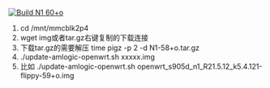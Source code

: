 [![Build N1 60+o](https://github.com/MXJNZ6/Flippy-D/actions/workflows/%E6%B5%8B%E8%AF%95.yml/badge.svg)](https://github.com/MXJNZ6/Flippy-D/actions/workflows/%E6%B5%8B%E8%AF%95.yml)
1. cd /mnt/mmcblk2p4
2. wget img或者tar.gz右键复制的下载连接
3. 下载tar.gz的需要解压 time pigz -p 2 -d N1-58+o.tar.gz
4. ./update-amlogic-openwrt.sh    xxxxx.img
5. 比如 ./update-amlogic-openwrt.sh
  openwrt_s905d_n1_R21.5.12_k5.4.121-flippy-59+o.img
